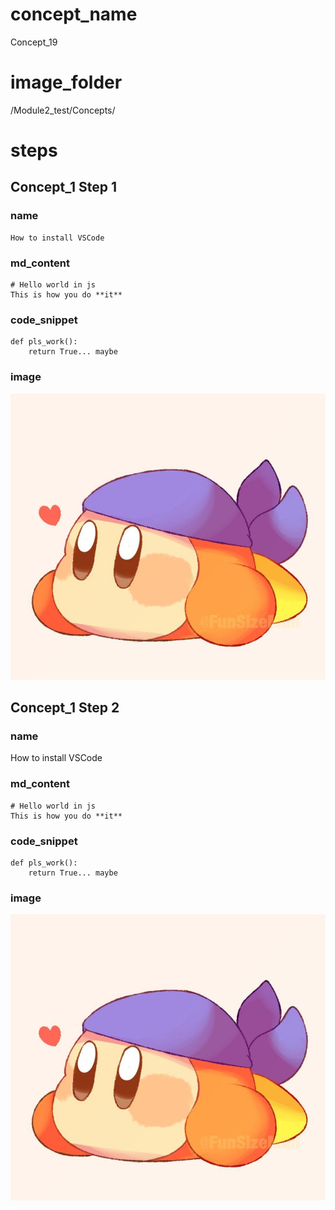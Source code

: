 # concept_name
Concept_19
 
# image_folder
/Module2_test/Concepts/

# steps

## Concept_1 Step 1

### name
```
How to install VSCode
```

### md_content
```
# Hello world in js
This is how you do **it**
```

### code_snippet
```
def pls_work():
    return True... maybe
```

### image
![bandanna](images/bandanna.jpg)

## Concept_1 Step 2

### name
How to install VSCode

### md_content
```
# Hello world in js
This is how you do **it**
```

### code_snippet
```
def pls_work():
    return True... maybe
```

### image
![bandanna](images/bandanna.jpg)